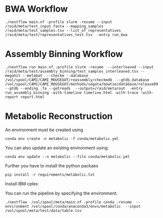 

# BWA Workflow

```
./nextflow main.nf -profile slurm -resume --input /raid/meta/test_input.fasta --mapping_samples /raid/meta/test_samples.tsv --list_of_representatives /raid/meta/test/representatives_test.tsv  -entry run_bwa
```

# Assembly Binning Workflow

```
./nextflow run main.nf -profile slurm -resume  --interleaved --input /raid/meta/test/assembly_binning/test_samples_interleaved.tsv --megahit --metabat  --checkm --database /vol/spool/CAMI/CAMI_MOUSEGUT/reassembly/checkmdb  --gtdb_database /vol/spool/CAMI/CAMI_MOUSEGUT/methods/segata/bowtie/database/release89 --gtdb --ending .fa --getreads  --output=/raid/meta/out  -entry run_assembly_binning -with-timeline timeline.html -with-trace -with-report report.html
```

# Metabolic Reconstruction

An environment must be created using 

```
conda env create -n metabolic -f conda/metabolic.yml
```

You can also update an existing environment using:

```
conda env update --n metabolic --file conda/metabolic.yml
```

Further you have to install the python packaes

```
pip install -r requirements/metabolic.txt
```

Install IBM cplex 

You can run the pipeline by specifying the environment:

```
./nextflow  /vol/spool/meta/main.nf -profile conda -resume  --environment /vol/spool/conda/anaconda3/envs/metabolic  --input /vol/spool/meta/test/data/table.tsv
```
